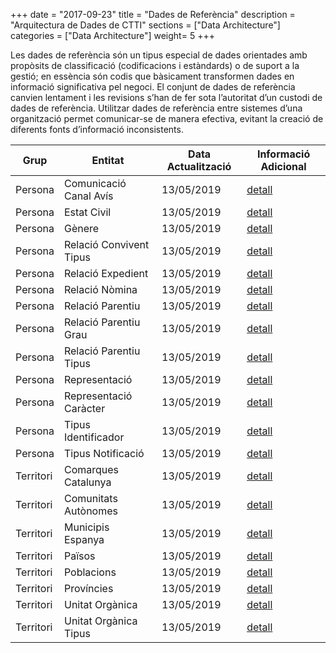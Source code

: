+++
date        = "2017-09-23"
title       = "Dades de Referència"
description = "Arquitectura de Dades de CTTI"
sections    = ["Data Architecture"]
categories  = ["Data Architecture"]
weight= 5
+++

Les dades de referència són un tipus especial de dades orientades amb propòsits de classificació (codificacions i estàndards) o de suport a la gestió; en essència són codis que bàsicament  transformen dades en informació significativa pel negoci.
El conjunt de dades de referència canvien lentament i les revisions s’han de fer sota l’autoritat d’un custodi de dades de referència.
Utilitzar dades de referència entre sistemes d’una organització permet comunicar-se de manera efectiva, evitant la creació de diferents fonts d’informació inconsistents.


<table>
  <thead>
    <tr>
      <th><strong>Grup</strong></th>
      <th><strong>Entitat</strong></th>
      <th><strong>Data Actualització</strong></th>
      <th><strong>Informació Adicional</strong></th>
    </tr>
  </thead>

  <tbody>
    <tr>
      <td>Persona</td>
      <td>Comunicació Canal Avís</td>
      <td>13/05/2019</td>
      <td><a href='../paisos'>detall</a></td>
    </tr>
    <tr>
      <td>Persona</td>
      <td>Estat Civil</td>
      <td>13/05/2019</td>
      <td><a href='../paisos'>detall</a></td>
    </tr>
    <tr>
      <td>Persona</td>
      <td>Gènere</td>
      <td>13/05/2019</td>
      <td><a href='../paisos'>detall</a></td>
    </tr>
    <tr>
      <td>Persona</td>
      <td>Relació Convivent Tipus</td>
      <td>13/05/2019</td>
      <td><a href='../paisos'>detall</a></td>
    </tr>
    <tr>
      <td>Persona</td>
      <td>Relació Expedient</td>
      <td>13/05/2019</td>
      <td><a href='../paisos'>detall</a></td>
    </tr>
    <tr>
      <td>Persona</td>
      <td>Relació Nòmina</td>
      <td>13/05/2019</td>
      <td><a href='../paisos'>detall</a></td>
    </tr>
    <tr>
      <td>Persona</td>
      <td>Relació Parentiu</td>
      <td>13/05/2019</td>
      <td><a href='../paisos'>detall</a></td>
    </tr>
    <tr>
      <td>Persona</td>
      <td>Relació Parentiu Grau</td>
      <td>13/05/2019</td>
      <td><a href='../paisos'>detall</a></td>
    </tr>
    <tr>
      <td>Persona</td>
      <td>Relació Parentiu Tipus</td>
      <td>13/05/2019</td>
      <td><a href='../paisos'>detall</a></td>
    </tr>
    <tr>
      <td>Persona</td>
      <td>Representació</td>
      <td>13/05/2019</td>
      <td><a href='../paisos'>detall</a></td>
    </tr>
    <tr>
      <td>Persona</td>
      <td>Representació Caràcter</td>
      <td>13/05/2019</td>
      <td><a href='../paisos'>detall</a></td>
    </tr>
    <tr>
      <td>Persona</td>
      <td>Tipus Identificador</td>
      <td>13/05/2019</td>
      <td><a href='../paisos'>detall</a></td>
    </tr>
    <tr>
      <td>Persona</td>
      <td>Tipus Notificació</td>
      <td>13/05/2019</td>
      <td><a href='../paisos'>detall</a></td>
    </tr>
    <tr>
      <td>Territori</td>
      <td>Comarques Catalunya</td>
      <td>13/05/2019</td>
      <td><a href='../paisos'>detall</a></td>
    </tr>
    <tr>
      <td>Territori</td>
      <td>Comunitats Autònomes</td>
      <td>13/05/2019</td>
      <td><a href='../paisos'>detall</a></td>
    </tr>
    <tr>
      <td>Territori</td>
      <td>Municipis Espanya</td>
      <td>13/05/2019</td>
      <td><a href='../paisos'>detall</a></td>
    </tr>
    <tr>
      <td>Territori</td>
      <td>Països</td>
      <td>13/05/2019</td>
      <td><a href='../paisos'>detall</a></td>
    </tr>
    <tr>
      <td>Territori</td>
      <td>Poblacions</td>
      <td>13/05/2019</td>
      <td><a href='../paisos'>detall</a></td>
    </tr>
    <tr>
      <td>Territori</td>
      <td>Províncies</td>
      <td>13/05/2019</td>
      <td><a href='../paisos'>detall</a></td>
    </tr>
    <tr>
      <td>Territori</td>
      <td>Unitat Orgànica</td>
      <td>13/05/2019</td>
      <td><a href='../paisos'>detall</a></td>
    </tr>
    <tr>
      <td>Territori</td>
      <td>Unitat Orgànica Tipus</td>
      <td>13/05/2019</td>
      <td><a href='../paisos'>detall</a></td>
    </tr>

  </tbody>
</table>
